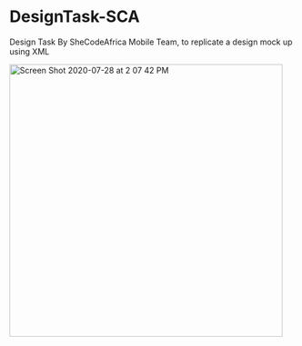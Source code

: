 # DesignTask-SCA
Design Task By SheCodeAfrica Mobile Team, to replicate a design mock up using XML

<img width="480" alt="Screen Shot 2020-07-28 at 2 07 42 PM" src="https://user-images.githubusercontent.com/38994167/88669413-c6cd9b00-d0db-11ea-9992-af697d6efaff.png">
